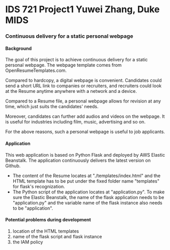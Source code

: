 # IDS 721 Project1    Yuwei Zhang, Duke MIDS
### Continuous delivery for a static personal webpage

#### Background
The goal of this project is to achieve continuous delivery for a static personal webpage. The webpage template comes from OpenResumeTemplates.com.

Compared to hardcopy, a digital webpage is convenient. Candidates could send a short URL link to companies or recruiters, and recruiters could look at the Resume anytime anywhere with a network and a device.

Compared to a Resume file, a personal webpage allows for revision at any time, which just suits the candidates' needs.

Moreover, candidates can further add audios and videos on the webpage. It is useful for industries including film, music, advertising and so on.

For the above reasons, such a personal webpage is useful to job applicants.


#### Application
This web application is based on Python Flask and deployed by AWS Elastic Beanstalk. The application continuously delivers the latest version on Github.
- The content of the Resume locates at "./templates/index.html" and the HTML template has to be put under the fixed folder name "templates" for flask's recognization.
- The Python script of the application locates at "application.py". To make sure the Elastic Beanstalk, the name of the flask application needs to be "application.py" and the variable name of the flask instance also needs to be "application".

#### Potential problems during development
1. location of the HTML templates
2. name of the flask script and flask instance
3. the IAM policy
